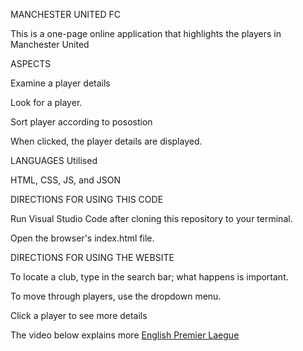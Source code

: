 MANCHESTER UNITED FC

This is a one-page online application that highlights the players in Manchester United

ASPECTS

Examine a player details

Look for a player.

Sort player according to posostion

When clicked, the player details are displayed.

LANGUAGES Utilised

HTML, CSS, JS, and JSON

DIRECTIONS FOR USING THIS CODE

Run Visual Studio Code after cloning this repository to your terminal.

Open the browser's index.html file.

DIRECTIONS FOR USING THE WEBSITE

To locate a club, type in the search bar; what happens is important.

To move through players, use the dropdown menu.

Click a player to see more details

The video below explains more
[English Premier Laegue](https://drive.google.com/file/d/1AR4NFC4_1WoKmGxNCKovCGGk89dZS4xY/view?usp=sharing)
